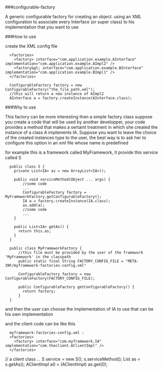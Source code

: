 ###configurable-factory


A generic configurable factory for creating an object. using an XML configuration to associate every Interface (or super class) to his implementation that you want to use

###How to use

create the XML config file


      <factories>
        <factory> interface="com.application.example.AInterface" implementation="com.application.example.AImpl2" />
        <factory&gt; interface="com.application.example.BInterface" implementation="com.application.example.BImpl1" />
      </factories>

<p/>

      ConfigurableFactory factory = new ConfigurableFactory("the_file_path.xml");
      //this will return a new instance of AImpl2
      AInterface a = factory.createInstance(AInterface.class);
      
###Why to use

This factory can be more interesting then a simple factory class 
suppose you create a code that will be used by another developper, 
your code provides a method that makes a sertaint treatment in which 
she created the instance of a class A implements IA.
Suppose you want to leave the choice of the created instances type to the user, 
the best way is to ask her to configure this option in an xml file whose name is predefined

for example this is a framework called MyFramework, it provide this service called S

      public class S {
        private List<IA> as = new ArrayList<IA>();
        
        public void serviceMethod(Object ... args) {
            //some code
            ...
            ConfigurableFactory factory = MyFrameworkFactory.getConfigurableFactory();
            IA a = factory.createInstance(IA.class);
            as.add(a);
            //some code
            ...
        }
        
        public List<IA> getAs() {
          return this.as;
        }
      }
<p/>

      public class MyFrameworkFactory {
          //this file must be provided by the user of the framework 'MyFramework' in the classpath
          public static final String FACTORY_CONFIG_FILE = "META-INF/myframework-factories-config.xml"
          
          ConfigurableFactory factory = new ConfigurableFactory(FACTORY_CONFIG_FILE);
          
          public ConfigurableFactory getConfigurableFactory() {
            return factory;
          }
      }

and then the user can choose the implementation of IA to use that can be his own implementation

and the client code can be like this 

      myframework-factories-config.xml : 
      <factories>
        <factory> interface="com.myframework.IA" implementation="com.theclient.AClientImpl" />
      </factories>
<p/>
      // a client class
      ...
      S service = new S();
      s.serviceMethod();
      List<IA> as = s.getAs();
      AClientImpl a0 = (AClientImpl) as.get(0);
      
      
